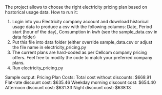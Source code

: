 The project allows to choose the right electricity pricing plan based on hostorical usage data.
How to run it:
1. Login into you Electricity company account and download historical usage data to produce a csv with the following columns: Date, Period start (hour of the day), Consumption in kwh (see the sample_data.csv in data folder)
2. Put this file into data folder (either override sample_data.csv or adjust the file name in electricity_pricing.py
3. The current plans are hard-coded as per Cellcom company pricing offers. Feel free to modify the code to match your preferred company plans.
4. Run   electricity_pricing.py

Sample output:
Pricing Plan Costs:
Total cost without discounts: $668.91
Flat-rate discount cost: $635.46
Weekday morning discount cost: $654.40
Afternoon discount cost: $631.33
Night discount cost: $638.13
